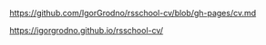 https://github.com/IgorGrodno/rsschool-cv/blob/gh-pages/cv.md

https://igorgrodno.github.io/rsschool-cv/
